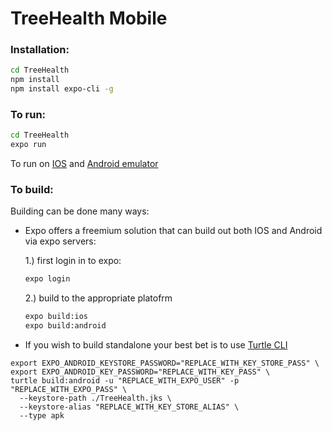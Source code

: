 # TreeHealth Mobile
### Installation:
```sh
cd TreeHealth
npm install
npm install expo-cli -g
```
### To run:
```sh
cd TreeHealth
expo run
```
To run on [IOS](https://docs.expo.io/versions/latest/workflow/ios-simulator/) and [Android emulator](https://docs.expo.io/versions/latest/workflow/android-studio-emulator/)
### To build:
Building can be done many ways:
- Expo offers a freemium solution that can build out both IOS and Android via expo servers:

    1.) first login in to expo:
    ```sh
    expo login
    ```
    2.) build to the appropriate platofrm
    ```sh
    expo build:ios
    expo build:android
    ```
- If you wish to build standalone your best bet is to use [Turtle CLI](https://docs.expo.io/versions/latest/distribution/turtle-cli/)
```
export EXPO_ANDROID_KEYSTORE_PASSWORD="REPLACE_WITH_KEY_STORE_PASS" \
export EXPO_ANDROID_KEY_PASSWORD="REPLACE_WITH_KEY_PASS" \
turtle build:android -u "REPLACE_WITH_EXPO_USER" -p "REPLACE_WITH_EXPO_PASS" \
  --keystore-path ./TreeHealth.jks \
  --keystore-alias "REPLACE_WITH_KEY_STORE_ALIAS" \
  --type apk
  
```
